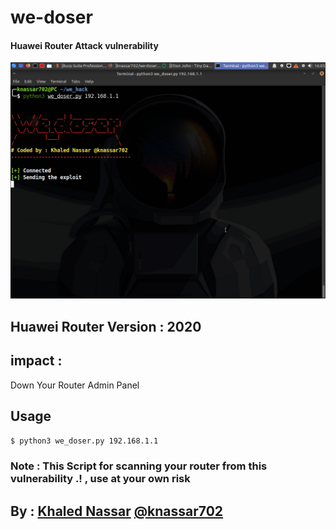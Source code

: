 # we-doser
#### Huawei Router Attack vulnerability

<img src='src/we_doser.png'>

## Huawei Router Version : 2020

## impact : 
Down Your Router Admin Panel

## Usage
```$ python3 we_doser.py 192.168.1.1```


### Note : This Script for scanning your router from this vulnerability .! , use at your own risk


## By : <a href='https://facebook.com/knassar702'>Khaled Nassar</a> <a href='mailto:knassar702@gmail.com'>@knassar702</a>
